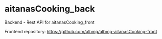 # aitanasCooking_back
Backend - Rest API for aitanasCooking_front

Frontend repository: https://github.com/albmg/albmg-aitanasCooking-front
